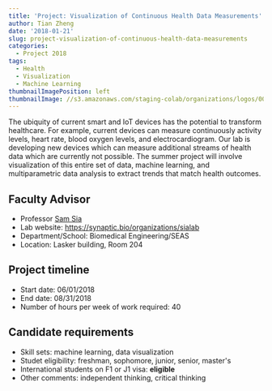 ```yaml
---
title: 'Project: Visualization of Continuous Health Data Measurements'
author: Tian Zheng
date: '2018-01-21'
slug: project-visualization-of-continuous-health-data-measurements
categories:
  - Project 2018
tags:
  - Health
  - Visualization
  - Machine Learning
thumbnailImagePosition: left
thumbnailImage: //s3.amazonaws.com/staging-colab/organizations/logos/000/000/002/profile/sialab.png?1430667214
---
```

The ubiquity of current smart and IoT devices has the potential to transform healthcare. For example, current devices can measure continuously activity levels, heart rate, blood oxygen levels, and electrocardiogram. Our lab is developing new devices which can measure additional streams of health data which are currently not possible.  The summer project will involve visualization of this entire set of data, machine learning, and multiparametric data analysis to extract trends that match health outcomes.

## Faculty Advisor
+ Professor [Sam Sia](http://bme.columbia.edu/samuel-k-sia)
+ Lab website: https://synaptic.bio/organizations/sialab
+ Department/School: Biomedical Engineering/SEAS
+ Location: Lasker building, Room 204

## Project timeline
+ Start date: 06/01/2018
+ End date: 08/31/2018
+ Number of hours per week of work required: 40

## Candidate requirements
+ Skill sets: machine learning, data visualization
+ Studet eligibility: freshman, sophomore, junior, senior, master's
+ International students on F1 or J1 visa: **eligible**
+ Other comments: independent thinking, critical thinking